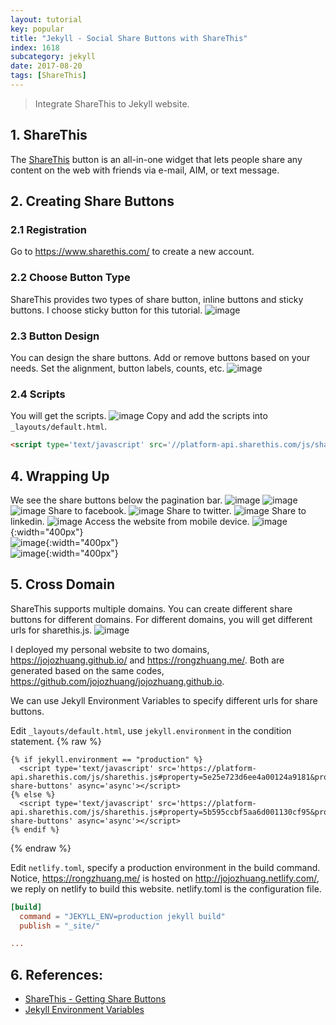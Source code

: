```yaml
---
layout: tutorial
key: popular
title: "Jekyll - Social Share Buttons with ShareThis"
index: 1618
subcategory: jekyll
date: 2017-08-20
tags: [ShareThis]
---
```


> Integrate ShareThis to Jekyll website.

## 1. ShareThis
The [ShareThis](https://www.sharethis.com/) button is an all-in-one widget that lets people share any content on the web with friends via e-mail, AIM, or text message.

## 2. Creating Share Buttons
### 2.1 Registration
Go to https://www.sharethis.com/ to create a new account.
### 2.2 Choose Button Type
ShareThis provides two types of share button, inline buttons and sticky buttons. I choose sticky button for this tutorial.
![image](/assets/images/jekyll/1618/buttontype.png)
### 2.3 Button Design
You can design the share buttons. Add or remove buttons based on your needs. Set the alignment, button labels, counts, etc.
![image](/assets/images/jekyll/1618/buttondesign.png)
### 2.4 Scripts
You will get the scripts.
![image](/assets/images/jekyll/1618/scripts.png)
Copy and add the scripts into `_layouts/default.html`.
```html
<script type='text/javascript' src='//platform-api.sharethis.com/js/sharethis.js#property=5b595ccbf5aa6d001130cf95&product=sticky-share-buttons' async='async'></script>
```

## 4. Wrapping Up
We see the share buttons below the pagination bar.
![image](/assets/images/jekyll/1618/desktop_home.png)
![image](/assets/images/jekyll/1618/desktop_tutorial.png)
![image](/assets/images/jekyll/1618/desktop_201.png)
Share to facebook.
![image](/assets/images/jekyll/1618/sharing_facebook.png)
Share to twitter.
![image](/assets/images/jekyll/1618/sharing_twitter.png)
Share to linkedin.
![image](/assets/images/jekyll/1618/sharing_linkedin.png)
Access the website from mobile device.
![image](/assets/images/jekyll/1618/mobile_home.png){:width="400px"}  
![image](/assets/images/jekyll/1618/mobile_tutorial.png){:width="400px"}  
![image](/assets/images/jekyll/1618/mobile_201.png){:width="400px"}  

## 5. Cross Domain
ShareThis supports multiple domains. You can create different share buttons for different domains. For different domains, you will get different urls for sharethis.js.
![image](/assets/images/jekyll/1618/multi-domain.png)

I deployed my personal website to two domains, https://jojozhuang.github.io/ and https://rongzhuang.me/. Both are generated based on the same codes, https://github.com/jojozhuang/jojozhuang.github.io.

We can use Jekyll Environment Variables to specify different urls for share buttons.

Edit `_layouts/default.html`, use `jekyll.environment` in the condition statement.
{% raw %}
```raw
{% if jekyll.environment == "production" %}
  <script type='text/javascript' src='https://platform-api.sharethis.com/js/sharethis.js#property=5e25e723d6ee4a00124a9181&product=sticky-share-buttons' async='async'></script>
{% else %}
  <script type='text/javascript' src='https://platform-api.sharethis.com/js/sharethis.js#property=5b595ccbf5aa6d001130cf95&product=sticky-share-buttons' async='async'></script>
{% endif %}
```
{% endraw %}

Edit `netlify.toml`, specify a production environment in the build command. Notice, https://rongzhuang.me/ is hosted on http://jojozhuang.netlify.com/, we reply on netlify to build this website. netlify.toml is the configuration file.
```toml
[build]
  command = "JEKYLL_ENV=production jekyll build"
  publish = "_site/"

...
```

## 6. References:
* [ShareThis - Getting Share Buttons](https://platform.sharethis.com/sticky-share-buttons)
* [Jekyll Environment Variables](https://jekyllrb.com/docs/configuration/environments/)
